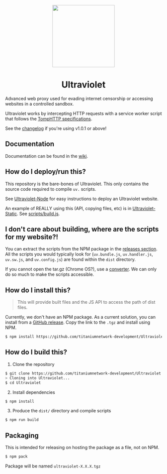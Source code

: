 <p align="center"><img src="https://raw.githubusercontent.com/titaniumnetwork-development/Ultraviolet-Static/main/public/uv.png" height="200"></p>

<h1 align="center">Ultraviolet</h1>

Advanced web proxy used for evading internet censorship or accessing websites in a controlled sandbox.

Ultraviolet works by intercepting HTTP requests with a service worker script that follows the [TompHTTP specifications](https://github.com/tomphttp).

See the [changelog](./CHANGELOG.md) if you're using v1.0.1 or above!

## Documentation

Documentation can be found in the [wiki](https://github.com/titaniumnetwork-development/Ultraviolet/wiki).

## How do I deploy/run this?

This repository is the bare-bones of Ultraviolet. This only contains the source code required to compile `uv.` scripts.

See [Ultraviolet-Node](https://github.com/titaniumnetwork-development/Ultraviolet-Node) for easy instructions to deploy an Ultraviolet website.

An example of REALLY using this (API, copying files, etc) is in [Ultraviolet-Static](https://github.com/titaniumnetwork-development/Ultraviolet-Static). See [scripts/build.js](https://github.com/titaniumnetwork-development/Ultraviolet-Static/blob/main/scripts/build.js).

## I don't care about building, where are the scripts for my website?!

You can extract the scripts from the NPM package in the [releases section](https://github.com/titaniumnetwork-development/Ultraviolet/releases). All the scripts you would typically look for (`uv.bundle.js`, `uv.handler.js`, `uv.sw.js`, and `uv.config.js`) are found within the `dist` directory.

If you cannot open the tar.gz (Chrome OS?), use a [converter](https://cloudconvert.com/tar.gz-to-zip). We can only do so much to make the scripts accessible.

## How do I install this?

> This will provide built files and the JS API to access the path of dist files.

Currently, we don't have an NPM package. As a current solution, you can install from a [GitHub release](https://github.com/titaniumnetwork-development/Ultraviolet/releases). Copy the link to the `.tgz` and install using NPM.

```sh
$ npm install https://github.com/titaniumnetwork-development/Ultraviolet/releases/download/v1.0.1/ultraviolet-1.0.1.tgz
```

## How do I build this?

1. Clone the repository

```sh
$ git clone https://github.com/titaniumnetwork-development/Ultraviolet.git
> Cloning into Ultraviolet...
$ cd Ultraviolet
```

2. Install dependencies

```sh
$ npm install
```

3. Produce the `dist/` directory and compile scripts

```sh
$ npm run build
```

## Packaging

This is intended for releasing on hosting the package as a file, not on NPM.

```sh
$ npm pack
```

Package will be named `ultraviolet-X.X.X.tgz`

